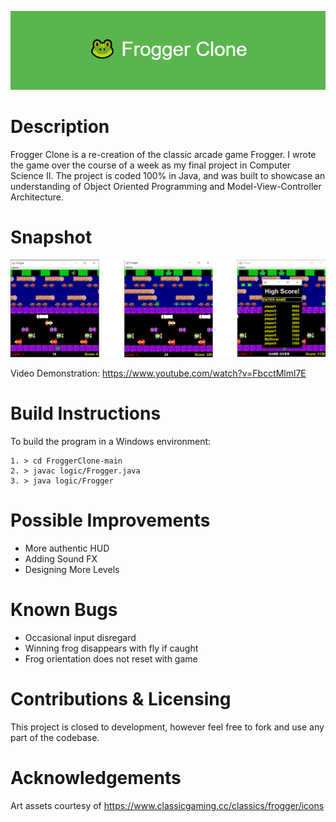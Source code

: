 ![plot](./readme_assets/project_banner.png)
# Description
Frogger Clone is a re-creation of the classic arcade game Frogger. I wrote the game over the course of a week as my final project in Computer Science II. The project is coded 100% in Java, and was built to showcase an understanding of Object Oriented Programming and Model-View-Controller Architecture.

# Snapshot
![demo](./readme_assets/snapshot1.png)

Video Demonstration: https://www.youtube.com/watch?v=FbcctMlml7E

# Build Instructions
To build the program in a Windows environment:
```
1. > cd FroggerClone-main
2. > javac logic/Frogger.java
3. > java logic/Frogger
```

# Possible Improvements
* More authentic HUD
* Adding Sound FX
* Designing More Levels

# Known Bugs
* Occasional input disregard
* Winning frog disappears with fly if caught
* Frog orientation does not reset with game

# Contributions & Licensing
This project is closed to development, however feel free to fork and use any part of the codebase.

# Acknowledgements
Art assets courtesy of https://www.classicgaming.cc/classics/frogger/icons 

